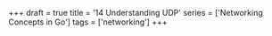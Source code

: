 +++
draft = true
title = '14 Understanding UDP'
series = ['Networking Concepts in Go']
tags = ['networking']
+++